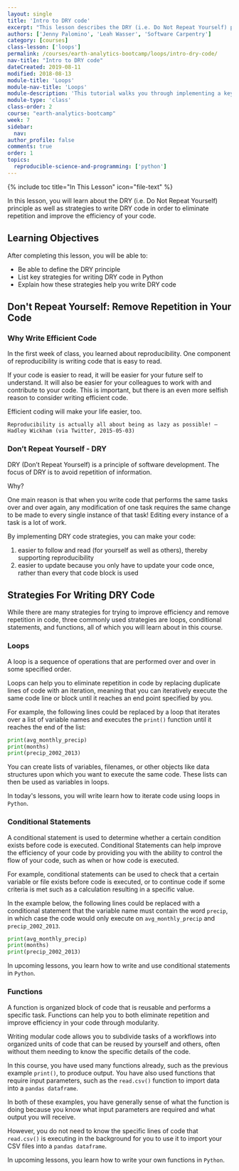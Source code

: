 ```yaml
---
layout: single
title: 'Intro to DRY code'
excerpt: "This lesson describes the DRY (i.e. Do Not Repeat Yourself) principle and lists key strategies for writing DRY code in Python."
authors: ['Jenny Palomino', 'Leah Wasser', 'Software Carpentry']
category: [courses]
class-lesson: ['loops']
permalink: /courses/earth-analytics-bootcamp/loops/intro-dry-code/
nav-title: "Intro to DRY code"
dateCreated: 2019-08-11
modified: 2018-08-13
module-title: 'Loops'
module-nav-title: 'Loops'
module-description: 'This tutorial walks you through implementing a key strategy for writing DRY (i.e. Do Not Repeat Yourself) code in Python: loops.'
module-type: 'class'
class-order: 2
course: "earth-analytics-bootcamp"
week: 7
sidebar:
  nav:
author_profile: false
comments: true
order: 1
topics:
  reproducible-science-and-programming: ['python']
---
```

{% include toc title="In This Lesson" icon="file-text" %}

In this lesson, you will learn about the DRY (i.e. Do Not Repeat Yourself) principle as well as strategies to write DRY code in order to eliminate repetition and improve the efficiency of your code.

<div class='notice--success' markdown="1">

## <i class="fa fa-graduation-cap" aria-hidden="true"></i> Learning Objectives

After completing this lesson, you will be able to:

* Be able to define the DRY principle
* List key strategies for writing DRY code in Python
* Explain how these strategies help you write DRY code

</div>


## Don't Repeat Yourself: Remove Repetition in Your Code

### Why Write Efficient Code

In the first week of class, you learned about reproducibility. One component of reproducibility is writing code that is easy to read. 

If your code is easier to read, it will be easier for your future self to understand. It will also be easier for your colleagues to work with and contribute to your code. This is important, but there is an even more selfish reason to consider writing efficient code.

Efficient coding will make your life easier, too.

`Reproducibility is actually all about being as lazy as possible! – Hadley Wickham (via Twitter, 2015-05-03)`


### Don’t Repeat Yourself - DRY

DRY (Don’t Repeat Yourself) is a principle of software development. The focus of DRY is to avoid repetition of information.

Why?

One main reason is that when you write code that performs the same tasks over and over again, any modification of one task requires the same change to be made to every single instance of that task! Editing every instance of a task is a lot of work.

By implementing DRY code strategies, you can make your code: 

1. easier to follow and read (for yourself as well as others), thereby supporting reproducibility
2. easier to update because you only have to update your code once, rather than every that code block is used


## Strategies For Writing DRY Code

While there are many strategies for trying to improve efficiency and remove repetition in code, three commonly used strategies are loops, conditional statements, and functions, all of which you will learn about in this course.


### Loops 

A loop is a sequence of operations that are performed over and over in some specified order. 

Loops can help you to eliminate repetition in code by replacing duplicate lines of code with an iteration, meaning that you can iteratively execute the same code line or block until it reaches an end point specified by you.

For example, the following lines could be replaced by a loop that iterates over a list of variable names and executes the `print()` function until it reaches the end of the list:

```python
print(avg_monthly_precip)
print(months)
print(precip_2002_2013)
```

You can create lists of variables, filenames, or other objects like data structures upon which you want to execute the same code. These lists can then be used as variables in loops. 

In today's lessons, you will write learn how to iterate code using loops in `Python`.

### Conditional Statements

A conditional statement is used to determine whether a certain condition exists before code is executed. Conditional Statements can help improve the efficiency of your code by providing you with the ability to control the flow of your code, such as when or how code is executed.  

For example, conditional statements can be used to check that a certain variable or file exists before code is executed, or to continue code if some criteria is met such as a calculation resulting in a specific value. 

In the example below, the following lines could be replaced with a conditional statement that the variable name must contain the word `precip`, in which case the code would only execute on `avg_monthly_precip` and `precip_2002_2013`.

```python
print(avg_monthly_precip)
print(months)
print(precip_2002_2013)
```

In upcoming lessons, you learn how to write and use conditional statements in `Python`. 


### Functions

A function is organized block of code that is reusable and performs a specific task. Functions can help you to both eliminate repetition and improve efficiency in your code through modularity.

Writing modular code allows you to subdivide tasks of a workflows into organized units of code that can be reused by yourself and others, often without them needing to know the specific details of the code.

In this course, you have used many functions already, such as the previous example `print()`, to produce output. You have also used functions that require input parameters, such as the `read.csv()` function to import data into a `pandas dataframe`. 

In both of these examples, you have generally sense of what the function is doing because you know what input parameters are required and what output you will receive. 

However, you do not need to know the specific lines of code that `read.csv()` is executing in the background for you to use it to import your CSV files into a `pandas dataframe`. 

In upcoming lessons, you learn how to write your own functions in `Python`. 
